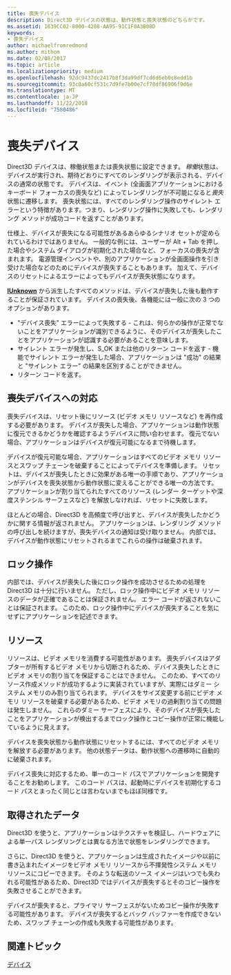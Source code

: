 ```yaml
---
title: 喪失デバイス
description: Direct3D デバイスの状態は、動作状態と喪失状態のどちらかです。
ms.assetid: 1639CC02-8000-4208-AA95-91C1F0A3B08D
keywords:
- 喪失デバイス
author: michaelfromredmond
ms.author: mithom
ms.date: 02/08/2017
ms.topic: article
ms.localizationpriority: medium
ms.openlocfilehash: 92dc9437dc2417b8f3da99df7cd6d6eb0c8edd1b
ms.sourcegitcommit: 93c0a60cf531c7d9fe7b00e7cf78df86906f9d6e
ms.translationtype: MT
ms.contentlocale: ja-JP
ms.lasthandoff: 11/22/2018
ms.locfileid: "7580486"
---
```

# <a name="lost-devices"></a>喪失デバイス


Direct3D デバイスは、稼働状態または喪失状態に設定できます。 *稼働*状態は、デバイスが実行され、期待どおりにすべてのレンダリングが表示される、デバイスの通常の状態です。 デバイスは、イベント (全画面アプリケーションにおけるキーボード フォーカスの喪失など) によってレンダリングが不可能になると*喪失*状態に遷移します。 喪失状態には、すべてのレンダリング操作のサイレント エラーという特徴があります。つまり、レンダリング操作に失敗しても、レンダリング メソッドが成功コードを返すことがあります。

仕様上、デバイスが喪失になる可能性があるあらゆるシナリオ セットが定められているわけではありません。 一般的な例には、ユーザーが Alt + Tab を押した場合やシステム ダイアログが初期化された場合など、フォーカスの喪失が含まれます。 電源管理インベントや、別のアプリケーションが全画面操作を引き受けた場合などのためにデバイスが喪失することもあります。 加えて、デバイスのリセットによるエラーによってもデバイスが喪失状態になります。

[**IUnknown**](https://msdn.microsoft.com/library/windows/desktop/ms680509) から派生したすべてのメソッドは、デバイスが喪失した後も動作することが保証されています。 デバイスの喪失後、各機能には一般に次の 3 つのオプションがあります。

-   "デバイス喪失" エラーによって失敗する - これは、何らかの操作が正常でないことをアプリケーションが識別できるように、そのデバイスが喪失したことをアプリケーションが認識する必要があることを意味します。
-   サイレント エラーが発生し、S\_OK または他のリターン コードを返す - 機能でサイレント エラーが発生した場合、アプリケーションは "成功" の結果と "サイレント エラー" の結果を区別することができません。
-   リターン コードを返す。

## <a name="span-idrespondingtoalostdevicespanspan-idrespondingtoalostdevicespanspan-idrespondingtoalostdevicespanresponding-to-a-lost-device"></a><span id="Responding_to_a_Lost_Device"></span><span id="responding_to_a_lost_device"></span><span id="RESPONDING_TO_A_LOST_DEVICE"></span>喪失デバイスへの対応


喪失デバイスは、リセット後にリソース (ビデオ メモリ リソースなど) を再作成する必要があります。 デバイスが喪失した場合、アプリケーションは動作状態に復元できるかどうかを確認するようデバイスに問い合わせます。 復元でない場合、アプリケーションはデバイスが復元可能になるまで待機します。

デバイスが復元可能な場合、アプリケーションはすべてのビデオ メモリ リソースとスワップ チェーンを破棄することによってデバイスを準備します。 リセットは、デバイスが喪失したときに効果がある唯一の手順であり、アプリケーションがデバイスを喪失状態から動作状態に変えることができる唯一の方法です。 アプリケーションが割り当てられたすべてのリソース (レンダー ターゲットや深度ステンシル サーフェスなど) を解放しなければ、リセットに失敗します。

ほとんどの場合、Direct3D を高頻度で呼び出すと、デバイスが喪失したかどうかに関する情報が返されません。 アプリケーションは、レンダリング メソッドの呼び出しを続けますが、喪失デバイスの通知は受け取りません。 内部では、デバイスが動作状態にリセットされるまでこれらの操作は破棄されます。

## <a name="span-idlockingoperationsspanspan-idlockingoperationsspanspan-idlockingoperationsspanlocking-operations"></a><span id="Locking_Operations"></span><span id="locking_operations"></span><span id="LOCKING_OPERATIONS"></span>ロック操作


内部では、デバイスが喪失した後にロック操作を成功させるための処理を Direct3D は十分に行いません。 ただし、ロック操作中にビデオ メモリ リソースのデータが正確であることは保証されません。 エラー コードが返されないことは保証されます。 このため、ロック操作中にデバイスが喪失することを気にせずにアプリケーションを記述できます。

## <a name="span-idresourcesspanspan-idresourcesspanspan-idresourcesspanresources"></a><span id="Resources"></span><span id="resources"></span><span id="RESOURCES"></span>リソース


リソースは、ビデオ メモリを消費する可能性があります。 喪失デバイスはアダプターが所有するビデオ メモリから切断されるため、デバイス喪失したときにビデオ メモリの割り当てを保証することはできません。 このため、すべてのリソース作成メソッドが成功するように実装されていますが、実際にはダミー システム メモリのみ割り当てられます。 デバイスをサイズ変更する前にビデオ メモリ リソースを破棄する必要があるため、ビデオ メモリの過剰割り当ての問題は発生しません。 これらのダミー サーフェスにより、そのデバイスが喪失したことをアプリケーションが検出するまでロック操作とコピー操作が正常に機能しているように見えます。

デバイスを喪失状態から動作状態にリセットするには、すべてのビデオ メモリを解放する必要があります。 他の状態データは、動作状態への遷移時に自動的に破棄されます。

デバイス喪失に対応するため、単一のコード パスでアプリケーションを開発することをお勧めします。 このコード パスは、起動時にデバイスを初期化するコード パスとまったく同じとは言わないまでもほぼ同様です。

## <a name="span-idretrieveddataspanspan-idretrieveddataspanspan-idretrieveddataspanretrieved-data"></a><span id="Retrieved_Data"></span><span id="retrieved_data"></span><span id="RETRIEVED_DATA"></span>取得されたデータ


Direct3D を使うと、アプリケーションはテクスチャを検証し、ハードウェアによる単一パス レンダリングとは異なる方法で状態をレンダリングできます。

さらに、Direct3D を使うと、アプリケーションは生成されたイメージや以前に書き込まれたイメージをビデオ メモリ リソースから不揮発性システム メモリ リソースにコピーできます。 そのような転送のソース イメージはいつでも失われる可能性があるため、Direct3D ではデバイスが喪失するとそのコピー操作を失敗させることができます。

デバイスが喪失すると、プライマリ サーフェスがないためコピー操作が失敗する可能性があります。 デバイスが喪失するとバック バッファーを作成できないため、スワップ チェーンの作成も失敗する可能性があります。

## <a name="span-idrelated-topicsspanrelated-topics"></a><span id="related-topics"></span>関連トピック


[デバイス](devices.md)

 

 




